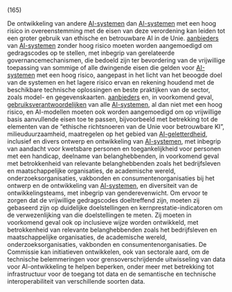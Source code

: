 (165)

De ontwikkeling van andere [AI-systemen](a3.md#^ai-systeem) dan [AI-systemen](a3.md#^ai-systeem) met een hoog risico in overeenstemming met de eisen van deze verordening kan leiden tot een groter gebruik van ethische en betrouwbare AI in de Unie. [aanbieders](a3.md#^aanbieder) van [AI-systemen](a3.md#^ai-systeem) zonder hoog risico moeten worden aangemoedigd om gedragscodes op te stellen, met inbegrip van gerelateerde governancemechanismen, die bedoeld zijn ter bevordering van de vrijwillige toepassing van sommige of alle dwingende eisen die gelden voor [AI-systemen](a3.md#^ai-systeem) met een hoog risico, aangepast in het licht van het beoogde doel van de systemen en het lagere risico ervan en rekening houdend met de beschikbare technische oplossingen en beste praktijken van de sector, zoals model- en gegevenskaarten. [aanbieders](a3.md#^aanbieder) en, in voorkomend geval, [gebruiksverantwoordelijken](a3.md#^gebruiksverantwoordelijke) van alle [AI-systemen](a3.md#^ai-systeem), al dan niet met een hoog risico, en AI-modellen moeten ook worden aangemoedigd om op vrijwillige basis aanvullende eisen toe te passen, bijvoorbeeld met betrekking tot de elementen van de “ethische richtsnoeren van de Unie voor betrouwbare KI”, milieuduurzaamheid, maatregelen op het gebied van [AI-geletterdheid](a3.md#^aigell), inclusief en divers ontwerp en ontwikkeling van [AI-systemen](a3.md#^ai-systeem), met inbegrip van aandacht voor kwetsbare personen en toegankelijkheid voor personen met een handicap, deelname van belanghebbenden, in voorkomend geval met betrokkenheid van relevante belanghebbenden zoals het bedrijfsleven en maatschappelijke organisaties, de academische wereld, onderzoeksorganisaties, vakbonden en consumentenorganisaties bij het ontwerp en de ontwikkeling van [AI-systemen](a3.md#^ai-systeem), en diversiteit van de ontwikkelingsteams, met inbegrip van genderevenwicht. Om ervoor te zorgen dat de vrijwillige gedragscodes doeltreffend zijn, moeten zij gebaseerd zijn op duidelijke doelstellingen en kernprestatie-indicatoren om de verwezenlijking van die doelstellingen te meten. Zij moeten in voorkomend geval ook op inclusieve wijze worden ontwikkeld, met betrokkenheid van relevante belanghebbenden zoals het bedrijfsleven en maatschappelijke organisaties, de academische wereld, onderzoeksorganisaties, vakbonden en consumentenorganisaties. De Commissie kan initiatieven ontwikkelen, ook van sectorale aard, om de technische belemmeringen voor grensoverschrijdende uitwisseling van data voor AI-ontwikkeling te helpen beperken, onder meer met betrekking tot infrastructuur voor de toegang tot data en de semantische en technische interoperabiliteit van verschillende soorten data.